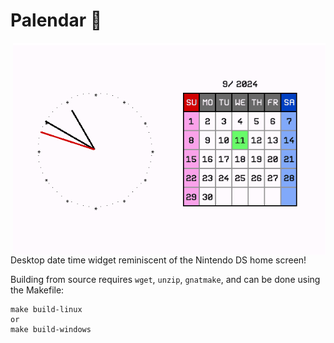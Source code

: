 # Palendar 📆
<img align="right" width="500px" src="https://github.com/H-ANSEN/palendar/blob/master/media/palendar.gif">
Desktop date time widget reminiscent of the Nintendo DS home screen!
<p>

Building from source requires `wget`, `unzip`, `gnatmake`, and can be done using the Makefile:
```
make build-linux
or
make build-windows
```
